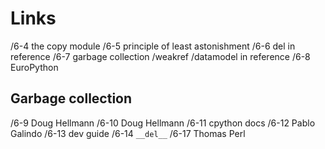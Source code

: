 # Links
/6-4 the copy module
/6-5 principle of least astonishment
/6-6 del in reference
/6-7 garbage collection
/weakref 
/datamodel in reference
/6-8 EuroPython

## Garbage collection
/6-9 Doug Hellmann
/6-10 Doug Hellmann
/6-11 cpython docs
/6-12 Pablo Galindo
/6-13 dev guide
/6-14 `__del__`
/6-17 Thomas Perl
